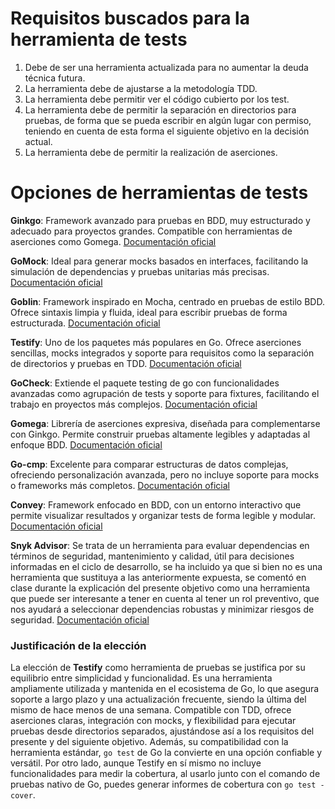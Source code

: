 # Requisitos buscados para la herramienta de tests
1. Debe de ser una herramienta actualizada para no aumentar la deuda técnica futura.
2. La herramienta debe de ajustarse a la metodología TDD.
3. La herramienta debe permitir ver el código cubierto por los test.
4. La herramienta debe de permitir la separación en directorios para pruebas, de forma que se pueda escribir en algún lugar con permiso, teniendo en cuenta de esta forma el siguiente objetivo en la decisión actual.
5. La herramienta debe de permitir la realización de aserciones.

# Opciones de herramientas de tests

**Ginkgo**: Framework avanzado para pruebas en BDD, muy estructurado y adecuado para proyectos grandes. Compatible con herramientas de aserciones como Gomega.
[Documentación oficial](https://github.com/onsi/ginkgo)

**GoMock**: Ideal para generar mocks basados en interfaces, facilitando la simulación de dependencias y pruebas unitarias más precisas.
[Documentación oficial](https://github.com/golang/mock)

**Goblin**: Framework inspirado en Mocha, centrado en pruebas de estilo BDD. Ofrece sintaxis limpia y fluida, ideal para escribir pruebas de forma estructurada.
[Documentación oficial](https://github.com/franela/goblin)

**Testify**: Uno de los paquetes más populares en Go. Ofrece aserciones sencillas, mocks integrados y soporte para requisitos como la separación de directorios y pruebas en TDD.
[Documentación oficial](https://github.com/stretchr/testify) 

**GoCheck**: Extiende el paquete testing de go con funcionalidades avanzadas como agrupación de tests y soporte para fixtures, facilitando el trabajo en proyectos más complejos.
[Documentación oficial](https://github.com/go-check/check)

**Gomega**: Librería de aserciones expresiva, diseñada para complementarse con Ginkgo. Permite construir pruebas altamente legibles y adaptadas al enfoque BDD.
[Documentación oficial](https://github.com/onsi/gomega)

**Go-cmp**: Excelente para comparar estructuras de datos complejas, ofreciendo personalización avanzada, pero no incluye soporte para mocks o frameworks más completos.
[Documentación oficial](https://github.com/google/go-cmp)

**Convey**: Framework enfocado en BDD, con un entorno interactivo que permite visualizar resultados y organizar tests de forma legible y modular.
[Documentación oficial](https://github.com/smartystreets/goconvey)

**Snyk Advisor**: Se trata de un herramienta para evaluar dependencias en términos de seguridad, mantenimiento y calidad, útil para decisiones informadas en el ciclo de desarrollo, se ha incluido ya que si bien no es una herramienta que sustituya a las anteriormente expuesta, se comentó en clase durante la explicación del presente objetivo como una herramienta que puede ser interesante a tener en cuenta al tener un rol preventivo, que nos ayudará a seleccionar dependencias robustas y minimizar riesgos de seguridad.
[Documentación oficial](https://snyk.io/advisor/golang)

### Justificación de la elección
La elección de **Testify** como herramienta de pruebas se justifica por su equilibrio entre simplicidad y funcionalidad. Es una herramienta ampliamente utilizada y mantenida en el ecosistema de Go, lo que asegura soporte a largo plazo y una actualización frecuente, siendo la última del mismo de hace menos de una semana. Compatible con TDD, ofrece aserciones claras, integración con mocks, y flexibilidad para ejecutar pruebas desde directorios separados, ajustándose así a los requisitos del presente y del siguiente objetivo. Además, su compatibilidad con la herramienta estándar, `go test` de Go la convierte en una opción confiable y versátil.
Por otro lado, aunque Testify en sí mismo no incluye funcionalidades para medir la cobertura, al usarlo junto con el comando de pruebas nativo de Go, puedes generar informes de cobertura con `go test -cover`.